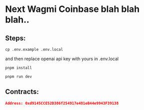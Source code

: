 # Next Wagmi Coinbase blah blah blah..


## Steps:


```
cp .env.example .env.local
```
and then replace openai api key with yours in .env.local
```
pnpm install
```
```
pnpm run dev
```

## Contracts:

```json
Address: 0xd9145CCE52D386f254917e481eB44e9943F39138
```